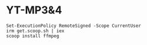 # YT-MP3&4

```
Set-ExecutionPolicy RemoteSigned -Scope CurrentUser
irm get.scoop.sh | iex
scoop install ffmpeg
```
